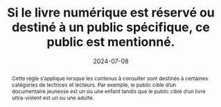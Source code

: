 ---
title: Si le livre numérique est réservé ou destiné à un public spécifique, ce public est mentionné. 
abstract: Cette règle s’applique lorsque les contenus à consulter sont destinés à certaines catégories de lectrices et lecteurs. Par exemple, le public cible d’un documentaire jeunesse est un ou une enfant tandis que le public cible d’un livre ultra-violent est un ou une adulte.
categories: ["Identification"]
agrege: O4095-E011
opquast: '4 095'
indiceebook: '11'
description: "Règle n° 011"
before: "010"
weight: "011"
after: "012"
actif: '1'
layout: rules
date: 2024-07-08
tags: ["Confiance", "Juridique"]
objectif: ["Éviter les déceptions", "Avertir les utilisateurs"]
Meo: ["Associer l’information de public spécifique au livre", "Faire figurer l’information de public spécifique sur la page de présentation du livre"]
Controle: ["Pour tout livre dont la consultation peut choquer ou n'être pas adaptée à une certaine catégorie de la population (mineurs, etc.), vérifier la présence d'une indication sur le public auquel le livre est destiné."]
epubcheck: 
ace: 
humancheck: true
ReadiumGoToolkit: 
Source: ["Opquast", "SNE"]
Referentiel: [""]
steps: ["Conception", "éditorial"]
pertinence: 1
---